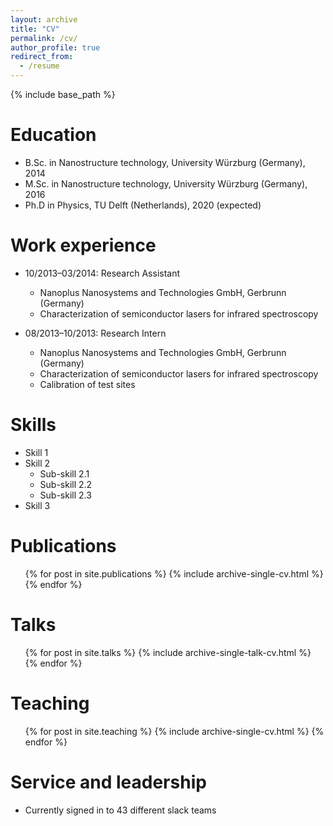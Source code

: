 ```yaml
---
layout: archive
title: "CV"
permalink: /cv/
author_profile: true
redirect_from:
  - /resume
---
```


{% include base_path %}

# Education

* B.Sc. in Nanostructure technology, University Würzburg (Germany), 2014
* M.Sc. in Nanostructure technology, University Würzburg (Germany), 2016
* Ph.D in Physics, TU Delft (Netherlands), 2020 (expected)

# Work experience

* 10/2013–03/2014: Research Assistant
  * Nanoplus Nanosystems and Technologies GmbH, Gerbrunn (Germany)
  * Characterization of semiconductor lasers for infrared spectroscopy

* 08/2013–10/2013: Research Intern
  * Nanoplus Nanosystems and Technologies GmbH, Gerbrunn (Germany)
  * Characterization of semiconductor lasers for infrared spectroscopy
  * Calibration of test sites
  
# Skills

* Skill 1
* Skill 2
  * Sub-skill 2.1
  * Sub-skill 2.2
  * Sub-skill 2.3
* Skill 3

# Publications

  <ul>{% for post in site.publications %}
    {% include archive-single-cv.html %}
  {% endfor %}</ul>
  
# Talks

  <ul>{% for post in site.talks %}
    {% include archive-single-talk-cv.html %}
  {% endfor %}</ul>
  
# Teaching

  <ul>{% for post in site.teaching %}
    {% include archive-single-cv.html %}
  {% endfor %}</ul>
  
# Service and leadership

* Currently signed in to 43 different slack teams
